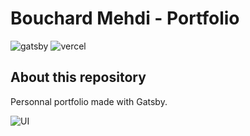 # Bouchard Mehdi - Portfolio

![gatsby](https://img.shields.io/badge/Gatsby-663399?style=for-the-badge&logo=gatsby&logoColor=white) ![vercel](https://img.shields.io/badge/Vercel-000000?style=for-the-badge&logo=vercel&logoColor=white)

## About this repository

Personnal portfolio made with Gatsby.

![UI](https://imcodebreaker-portfolio.s3.eu-west-3.amazonaws.com/portfolio_ui.jpg)
